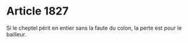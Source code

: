 # Article 1827

Si le cheptel périt en entier sans la faute du colon, la perte est pour le bailleur.
